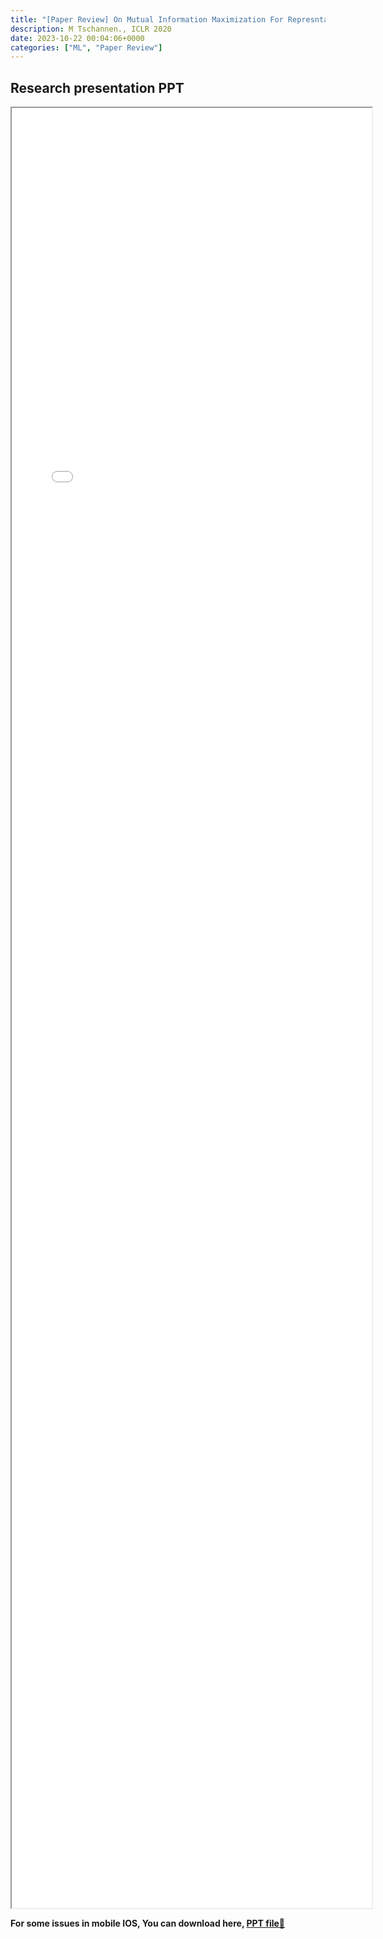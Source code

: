 ```yaml
---
title: "[Paper Review] On Mutual Information Maximization For Represntation Learning" 
description: M Tschannen., ICLR 2020
date: 2023-10-22 00:04:06+0000
categories: ["ML", "Paper Review"]
---
```



## Research presentation PPT 

<iframe src= ppt.pdf#toolbar=0&navpanes=0 style="display:block; width:60vw; height: 72vh"></iframe>

**For some issues in mobile IOS, You can download here, [PPT file📄](ppt.pdf)**